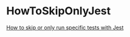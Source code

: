 # HowToSkipOnlyJest
[How to skip or only run specific tests with Jest](http://programmingwithswift.com/how-to-ignore-skip-run-only-one-test-with-jest/)
